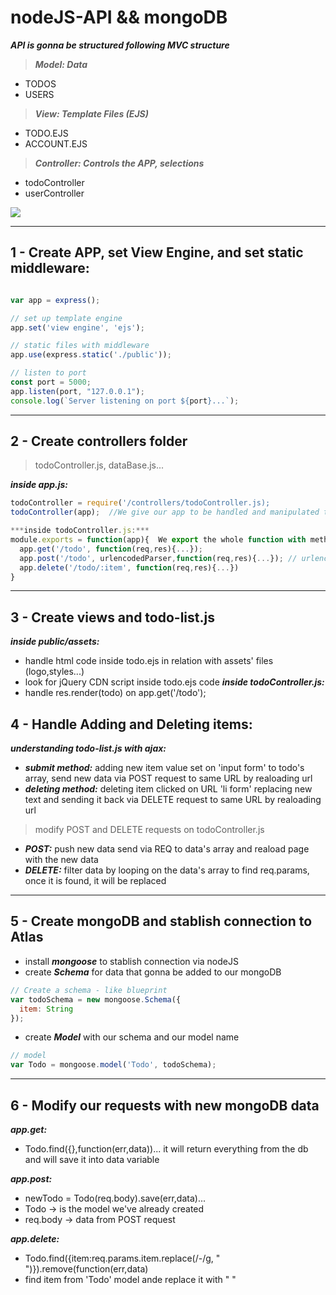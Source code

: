 
# nodeJS-API && mongoDB

***API is gonna be structured following MVC structure***

> ***Model: Data***
- TODOS
- USERS

> ***View: Template Files (EJS)***
- TODO.EJS
- ACCOUNT.EJS

> ***Controller: Controls the APP, selections***
- todoController
- userController

<img src="https://www.google.com/url?sa=i&rct=j&q=&esrc=s&source=images&cd=&ved=2ahUKEwiyz-vLxs7mAhXx1uAKHQ9ZCTsQjRx6BAgBEAQ&url=https%3A%2F%2Fwww.pinterest.com%2Fpin%2F737464507702378927%2F&psig=AOvVaw16aIWcXnZWgJyPUNaa7tge&ust=1577286051897349" tittle="MVC Structure">

---

## 1 - Create APP, set View Engine, and set static middleware:
```javascript

var app = express();

// set up template engine
app.set('view engine', 'ejs');

// static files with middleware
app.use(express.static('./public'));

// listen to port
const port = 5000;
app.listen(port, "127.0.0.1");
console.log(`Server listening on port ${port}...`);
```

---

## 2 - Create controllers folder
> todoController.js, dataBase.js...

***inside app.js:*** 
```javascript
todoController = require('/controllers/todoController.js);
todoController(app);  //We give our app to be handled and manipulated to the controller

***inside todoController.js:***
module.exports = function(app){  We export the whole function with methods inside
  app.get('/todo', function(req,res){...});
  app.post('/todo', urlencodedParser,function(req,res){...}); // urlencodedParser to handle body 
  app.delete('/todo/:item', function(req,res){...})
}
```

---

## 3 - Create views and todo-list.js
***inside public/assets:***
- handle html code inside todo.ejs in relation with assets' files (logo,styles...)
- look for jQuery CDN script inside todo.ejs code
***inside todoController.js:***
- handle res.render(todo) on app.get('/todo');

## 4 - Handle Adding and Deleting items:
***understanding todo-list.js with ajax:***
- ***submit method:*** adding new item value set on 'input form' to todo's array, send new data via POST request to same URL by realoading url
- ***deleting method:*** deleting item clicked on URL 'li form' replacing new text and sending it back via DELETE request to same URL by realoading url

> modify POST and DELETE requests on todoController.js
- ***POST:*** push new data send via REQ to data's array and reaload page with the new data
- ***DELETE:*** filter data by looping on the data's array to find req.params, once it is found, it will be replaced

---

## 5 - Create mongoDB and stablish connection to Atlas
- install ***mongoose*** to stablish connection via nodeJS
- create ***Schema*** for data that gonna be added to our mongoDB
```javascript
// Create a schema - like blueprint
var todoSchema = new mongoose.Schema({
  item: String
});
```
- create ***Model*** with our schema and our model name
```javascript
// model
var Todo = mongoose.model('Todo', todoSchema);
```

---

## 6 - Modify our requests with new mongoDB data
***app.get:***
- Todo.find({},function(err,data))... it will return everything from the db and will save it into data variable

***app.post:***
- newTodo = Todo(req.body).save(err,data)...
- Todo -> is the model we've already created
- req.body -> data from POST request

***app.delete:***
- Todo.find({item:req.params.item.replace(/\-/g, " ")}).remove(function(err,data)
- find item from 'Todo' model ande replace it with " " 
